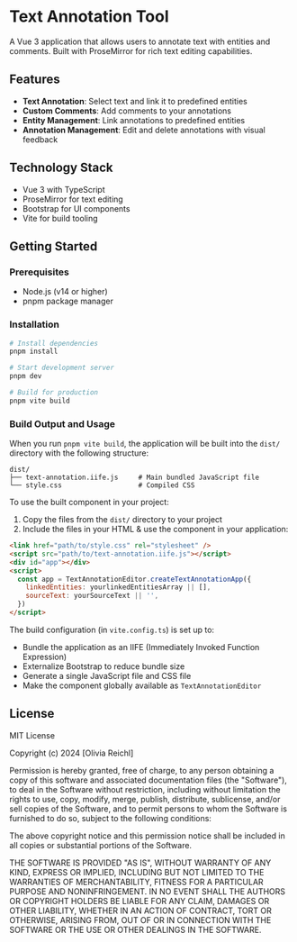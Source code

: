 # Text Annotation Tool

A Vue 3 application that allows users to annotate text with entities and comments. Built with ProseMirror for rich text editing capabilities.

## Features

- **Text Annotation**: Select text and link it to predefined entities
- **Custom Comments**: Add comments to your annotations
- **Entity Management**: Link annotations to predefined entities
- **Annotation Management**: Edit and delete annotations with visual feedback

## Technology Stack

- Vue 3 with TypeScript
- ProseMirror for text editing
- Bootstrap for UI components
- Vite for build tooling

## Getting Started

### Prerequisites

- Node.js (v14 or higher)
- pnpm package manager

### Installation

```sh
# Install dependencies
pnpm install

# Start development server
pnpm dev

# Build for production
pnpm vite build
```

### Build Output and Usage

When you run `pnpm vite build`, the application will be built into the `dist/` directory with the following structure:

```
dist/
├── text-annotation.iife.js     # Main bundled JavaScript file
└── style.css                   # Compiled CSS
```

To use the built component in your project:

1. Copy the files from the `dist/` directory to your project
2. Include the files in your HTML & use the component in your application:

```html
<link href="path/to/style.css" rel="stylesheet" />
<script src="path/to/text-annotation.iife.js"></script>
<div id="app"></div>
<script>
  const app = TextAnnotationEditor.createTextAnnotationApp({
    linkedEntities: yourlinkedEntitiesArray || [],
    sourceText: yourSourceText || '',
  })
</script>
```

The build configuration (in `vite.config.ts`) is set up to:

- Bundle the application as an IIFE (Immediately Invoked Function Expression)
- Externalize Bootstrap to reduce bundle size
- Generate a single JavaScript file and CSS file
- Make the component globally available as `TextAnnotationEditor`

## License

MIT License

Copyright (c) 2024 [Olivia Reichl]

Permission is hereby granted, free of charge, to any person obtaining a copy
of this software and associated documentation files (the "Software"), to deal
in the Software without restriction, including without limitation the rights
to use, copy, modify, merge, publish, distribute, sublicense, and/or sell
copies of the Software, and to permit persons to whom the Software is
furnished to do so, subject to the following conditions:

The above copyright notice and this permission notice shall be included in all
copies or substantial portions of the Software.

THE SOFTWARE IS PROVIDED "AS IS", WITHOUT WARRANTY OF ANY KIND, EXPRESS OR
IMPLIED, INCLUDING BUT NOT LIMITED TO THE WARRANTIES OF MERCHANTABILITY,
FITNESS FOR A PARTICULAR PURPOSE AND NONINFRINGEMENT. IN NO EVENT SHALL THE
AUTHORS OR COPYRIGHT HOLDERS BE LIABLE FOR ANY CLAIM, DAMAGES OR OTHER
LIABILITY, WHETHER IN AN ACTION OF CONTRACT, TORT OR OTHERWISE, ARISING FROM,
OUT OF OR IN CONNECTION WITH THE SOFTWARE OR THE USE OR OTHER DEALINGS IN THE
SOFTWARE.

